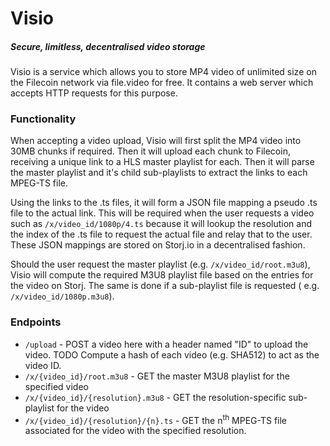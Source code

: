 # Visio

##### Secure, limitless, decentralised video storage

Visio is a service which allows you to store MP4 video of unlimited size on the Filecoin network via file.video for
free. It contains a web server which accepts HTTP requests for this purpose.

### Functionality

When accepting a video upload, Visio will first split the MP4 video into 30MB chunks if required. Then it will upload
each chunk to Filecoin, receiving a unique link to a HLS master playlist for each. Then it will parse the master
playlist and it's child sub-playlists to extract the links to each MPEG-TS file.

Using the links to the .ts files, it will form a JSON file mapping a pseudo .ts file to the actual link. This will be
required when the user requests a video such as `/x/video_id/1080p/4.ts` because it will lookup the resolution and the
index of the .ts file to request the actual file and relay that to the user. These JSON mappings are stored on Storj.io
in a decentralised fashion.

Should the user request the master playlist (e.g. `/x/video_id/root.m3u8`), Visio will compute the required M3U8
playlist file based on the entries for the video on Storj. The same is done if a sub-playlist file is requested (
e.g. `/x/video_id/1080p.m3u8`).

### Endpoints

- `/upload` - POST a video here with a header named "ID" to upload the video. TODO Compute a hash of each video (e.g.
  SHA512) to act as the video ID.
- `/x/{video_id}/root.m3u8` - GET the master M3U8 playlist for the specified video
- `/x/{video_id}/{resolution}.m3u8` - GET the resolution-specific sub-playlist for the video
- `/x/{video_id}/{resolution}/{n}.ts` - GET the n<sup>th</sup> MPEG-TS file associated for the video with the specified
  resolution.